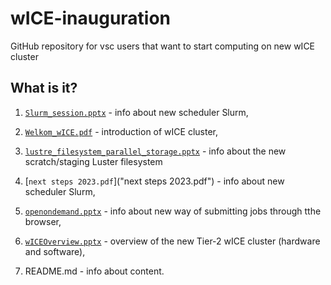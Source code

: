 # wICE-inauguration

GitHub repository for vsc users that want to start computing on new wICE cluster

## What is it?

1. [`Slurm_session.pptx`](Slurm_session.pptx) - info about new scheduler Slurm,

1. [`Welkom_wICE.pdf`](Welkom_wICE.pdf) - introduction of wICE cluster,

1. [`lustre_filesystem_parallel_storage.pptx`](lustre_filesystem_parallel_storage.pptx) - info about the new scratch/staging Luster filesystem

1. [`next steps 2023.pdf`]("next steps 2023.pdf") - info about new scheduler Slurm,

1. [`openondemand.pptx`](openondemand.pptx) - info about new way of submitting jobs through tthe browser,

1. [`wICEOverview.pptx`](wICEOverview.pptx) - overview of the new Tier-2 wICE cluster (hardware and software),

1. README.md - info about content.

